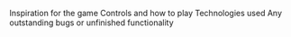  Inspiration for the game
 Controls and how to play
 Technologies used
 Any outstanding bugs or unfinished functionality